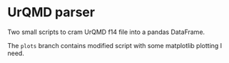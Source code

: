 # UrQMD parser

Two small scripts to cram UrQMD f14 file into a pandas DataFrame.

The ```plots``` branch contains modified script with some matplotlib plotting I need.